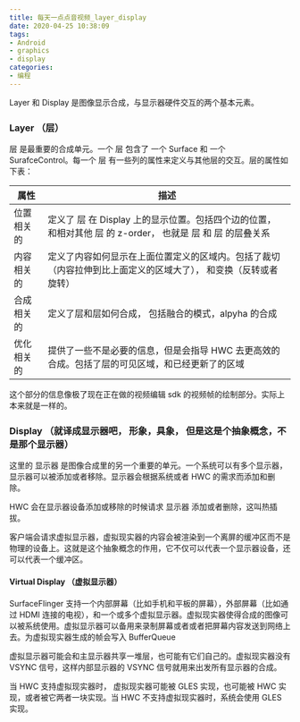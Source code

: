 ```yaml
---
title: 每天一点点音视频_layer_display
date: 2020-04-25 10:38:09
tags:
- Android
- graphics
- display
categories:
- 编程
---
```


Layer 和 Display 是图像显示合成，与显示器硬件交互的两个基本元素。

### Layer （层）

层 是最重要的合成单元。一个 层 包含了 一个 Surface 和 一个 SurafceControl。每一个 层 有一些列的属性来定义与其他层的交互。层的属性如下表：

属性|描述
-|-
位置相关的| 定义了 层 在 Display 上的显示位置。包括四个边的位置， 和相对其他 层 的 z-order， 也就是 层 和 层 的层叠关系
内容相关的| 定义了内容如何显示在上面位置定义的区域内。包括了裁切（内容拉伸到比上面定义的区域大了）， 和变换（反转或者旋转）  
合成相关的| 定义了层和层如何合成， 包括融合的模式，alpyha 的合成
优化相关的| 提供了一些不是必要的信息，但是会指导 HWC 去更高效的合成。包括了层的可见区域，和已经更新了的区域

这个部分的信息像极了现在正在做的视频编辑 sdk 的视频帧的绘制部分。实际上本来就是一样的。

### Display （就译成显示器吧， 形象，具象， 但是这是个抽象概念，不是那个显示器）

这里的 显示器 是图像合成里的另一个重要的单元。一个系统可以有多个显示器，显示器可以被添加或者移除。显示器会根据系统或者 HWC 的需求而添加和删除。

HWC 会在显示器设备添加或移除的时候请求 显示器 添加或者删除，这叫热插拔。

客户端会请求虚拟显示器，虚拟现实器的内容会被渲染到一个离屏的缓冲区而不是物理的设备上。这就是这个抽象概念的作用，它不仅可以代表一个显示器设备，还可以代表一个缓冲区。

#### Virtual Display （虚拟显示器）

SurfaceFlinger 支持一个内部屏幕（比如手机和平板的屏幕），外部屏幕（比如通过 HDMI 连接的电视），和一个或多个虚拟显示器。虚拟现实器使得合成的图像可以被系统使用。虚拟显示器可以备用来录制屏幕或者或者把屏幕内容发送到网络上去。为虚拟现实器生成的帧会写入 BufferQueue

虚拟显示器可能会和主显示器共享一堆层，也可能有它们自己的。虚拟现实器没有 VSYNC 信号，这样内部显示器的 VSYNC 信号就用来出发所有显示器的合成。

当 HWC 支持虚拟现实器时， 虚拟现实器可能被 GLES 实现，也可能被 HWC 实现，或者被它两者一块实现。当 HWC 不支持虚拟现实器时，系统会使用 GLES 实现。


